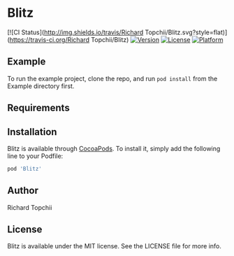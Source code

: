 # Blitz

[![CI Status](http://img.shields.io/travis/Richard Topchii/Blitz.svg?style=flat)](https://travis-ci.org/Richard Topchii/Blitz)
[![Version](https://img.shields.io/cocoapods/v/Blitz.svg?style=flat)](http://cocoapods.org/pods/Blitz)
[![License](https://img.shields.io/cocoapods/l/Blitz.svg?style=flat)](http://cocoapods.org/pods/Blitz)
[![Platform](https://img.shields.io/cocoapods/p/Blitz.svg?style=flat)](http://cocoapods.org/pods/Blitz)

## Example

To run the example project, clone the repo, and run `pod install` from the Example directory first.

## Requirements

## Installation

Blitz is available through [CocoaPods](http://cocoapods.org). To install
it, simply add the following line to your Podfile:

```ruby
pod 'Blitz'
```

## Author

Richard Topchii

## License

Blitz is available under the MIT license. See the LICENSE file for more info.
